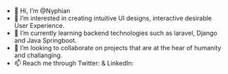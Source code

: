 - 👋 Hi, I’m @Nyphian
- 👀 I’m interested in creating intuitive UI designs, interactive desirable User Experience.
- 🌱 I’m currently learning backend technologies such as laravel, Django and Java Springboot.
- 💞️ I’m looking to collaborate on projects that are at the hear of humanity and challanging.
- 📫 Reach me through Twitter: & LinkedIn:
